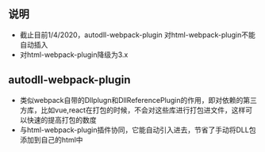 ## 说明
- 截止目前1/4/2020，autodll-webpack-plugin 对html-webpack-plugin不能自动插入
- 对html-webpack-plugin降级为3.x
## autodll-webpack-plugin
- 类似webpack自带的Dllplugn和DllReferencePlugin的作用，即对依赖的第三方库，比如vue,react在打包的时候，不会对这些库进行打包进文件，这样可以快速的提高打包的数度
- 与html-webpack-plugin插件协同，它能自动引入进去，节省了手动将DLL包添加到自己的html中
